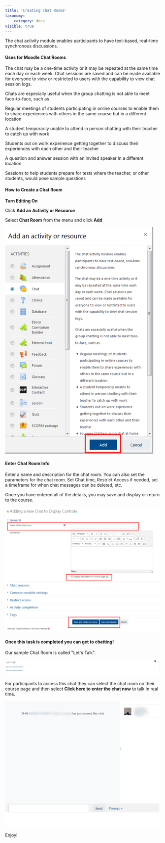 ```yaml
---
title: 'Creating Chat Rooms'
taxonomy:
    category: docs
visible: true
---
```






The chat activity module enables participants to have text-based, real-time synchronous discussions.

#### Uses for Moodle Chat Rooms

The chat may be a one-time activity or it may be repeated at the same time each day or each week. Chat sessions are saved and can be made available for everyone to view or restricted to users with the capability to view chat session logs.

Chats are especially useful when the group chatting is not able to meet face-to-face, such as

Regular meetings of students participating in online courses to enable them to share experiences with others in the same course but in a different location

A student temporarily unable to attend in person chatting with their teacher to catch up with work

Students out on work experience getting together to discuss their experiences with each other and their teacher

A question and answer session with an invited speaker in a different location

Sessions to help students prepare for tests where the teacher, or other students, would pose sample questions

#### How to Create a Chat Room

**Turn Editing On**

Click **Add an Activity or Resource**

Select **Chat Room** from the menu and click **Add**

![](moodle-chat-1.png)

#### Enter Chat Room Info

Enter a name and description for the chat room. You can also set the parameters for the chat room. Set Chat time, Restrict Access if needed, set a timeframe for when chat messages can be deleted, etc.

Once you have entered all of the details, you may save and display or return to the course.

![](moodle-chat-2.png)

#### Once this task is completed you can get to chatting!

Our sample Chat Room is called "Let's Talk".

![](moodle-chat-3.png)

For participants to access this chat they can select the chat room on their course page and then select **Click here to enter the chat now** to talk in real time.

![](moodle-chat-4.png)

Enjoy!
